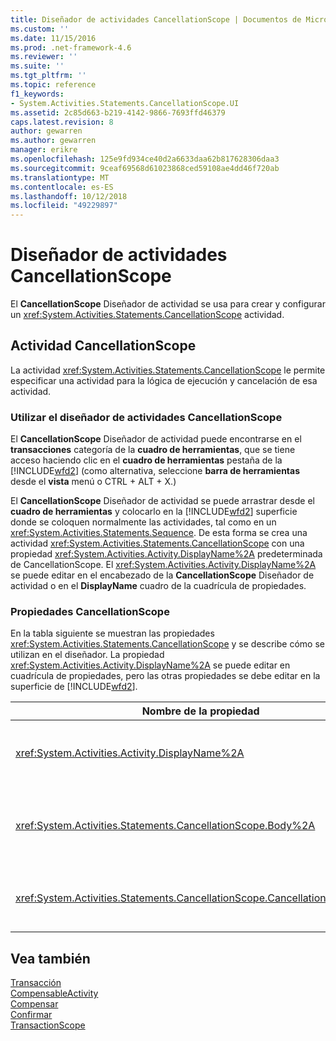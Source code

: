 ```yaml
---
title: Diseñador de actividades CancellationScope | Documentos de Microsoft
ms.custom: ''
ms.date: 11/15/2016
ms.prod: .net-framework-4.6
ms.reviewer: ''
ms.suite: ''
ms.tgt_pltfrm: ''
ms.topic: reference
f1_keywords:
- System.Activities.Statements.CancellationScope.UI
ms.assetid: 2c85d663-b219-4142-9866-7693ffd46379
caps.latest.revision: 8
author: gewarren
ms.author: gewarren
manager: erikre
ms.openlocfilehash: 125e9fd934ce40d2a6633daa62b817628306daa3
ms.sourcegitcommit: 9ceaf69568d61023868ced59108ae4dd46f720ab
ms.translationtype: MT
ms.contentlocale: es-ES
ms.lasthandoff: 10/12/2018
ms.locfileid: "49229897"
---
```

# <a name="cancellationscope-activity-designer"></a>Diseñador de actividades CancellationScope
El **CancellationScope** Diseñador de actividad se usa para crear y configurar un <xref:System.Activities.Statements.CancellationScope> actividad.  
  
## <a name="the-cancellationscope-activity"></a>Actividad CancellationScope  
 La actividad <xref:System.Activities.Statements.CancellationScope> le permite especificar una actividad para la lógica de ejecución y cancelación de esa actividad.  
  
### <a name="using-the-cancellationscope-activity-designer"></a>Utilizar el diseñador de actividades CancellationScope  
 El **CancellationScope** Diseñador de actividad puede encontrarse en el **transacciones** categoría de la **cuadro de herramientas**, que se tiene acceso haciendo clic en el **cuadro de herramientas**  pestaña de la [!INCLUDE[wfd2](../includes/wfd2-md.md)] (como alternativa, seleccione **barra de herramientas** desde el **vista** menú o CTRL + ALT + X.)  
  
 El **CancellationScope** Diseñador de actividad se puede arrastrar desde el **cuadro de herramientas** y colocarlo en la [!INCLUDE[wfd2](../includes/wfd2-md.md)] superficie donde se coloquen normalmente las actividades, tal como en un <xref:System.Activities.Statements.Sequence>. De esta forma se crea una actividad <xref:System.Activities.Statements.CancellationScope> con una propiedad <xref:System.Activities.Activity.DisplayName%2A> predeterminada de CancellationScope. El <xref:System.Activities.Activity.DisplayName%2A> se puede editar en el encabezado de la **CancellationScope** Diseñador de actividad o en el **DisplayName** cuadro de la cuadrícula de propiedades.  
  
### <a name="the-cancellationscope-properties"></a>Propiedades CancellationScope  
 En la tabla siguiente se muestran las propiedades <xref:System.Activities.Statements.CancellationScope> y se describe cómo se utilizan en el diseñador. La propiedad <xref:System.Activities.Activity.DisplayName%2A> se puede editar en cuadrícula de propiedades, pero las otras propiedades se debe editar en la superficie de [!INCLUDE[wfd2](../includes/wfd2-md.md)].  
  
|Nombre de la propiedad|Obligatorio|Uso|  
|-------------------|--------------|-----------|  
|<xref:System.Activities.Activity.DisplayName%2A>|False|El nombre descriptivo opcional de la actividad de la clase <xref:System.Activities.Statements.CancellationScope>. El valor predeterminado es CancellationScope. Pese a que el valor <xref:System.Activities.Activity.DisplayName%2A> no es obligatorio, se recomienda usar uno.|  
|<xref:System.Activities.Statements.CancellationScope.Body%2A>|True|Especifica la actividad para la que se proporciona la lógica de cancelación. Para agregar la <xref:System.Activities.Statements.CancellationScope.Body%2A> actividad, coloque una actividad desde la **cuadro de herramientas** en el **cuerpo** cuadro en el **CancellationScope** Diseñador de actividad con el texto de la sugerencia "Drop Actividad aquí".|  
|<xref:System.Activities.Statements.CancellationScope.CancellationHandler%2A>|True|Especifica la actividad que se ejecuta en caso de cancelación. Para agregar la <xref:System.Activities.Statements.CancellationScope.CancellationHandler%2A> actividad, coloque una actividad desde la **cuadro de herramientas** en el **CancellationHandler** cuadro en el **CancellationScope** Diseñador de actividad con la sugerencia texto "Coloque la actividad aquí".|  
  
## <a name="see-also"></a>Vea también  
 [Transacción](../workflow-designer/transaction-activity-designers.md)   
 [CompensableActivity](../workflow-designer/compensableactivity-activity-designer.md)   
 [Compensar](../workflow-designer/compensate-activity-designer.md)   
 [Confirmar](../workflow-designer/confirm-activity-designer.md)   
 [TransactionScope](../workflow-designer/transactionscope-activity-designer.md)